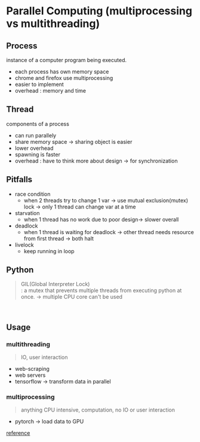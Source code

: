 # Parallel Computing (multiprocessing vs multithreading)

## Process
instance of a computer program being executed.
- each process has own memory space
- chrome and firefox use multiprocessing
- easier to implement
- overhead : memory and time

## Thread
components of a process
- can run parallely
- share memory space -> sharing object is easier
- lower overhead
- spawning is faster
- overhead : have to think more about design -> for synchronization

## Pitfalls
- race condition
  - when 2 threads try to change 1 var -> use mutual exclusion(mutex) lock -> only 1 thread can change var at a time
- starvation
  - when 1 thread has no work due to poor design-> slower overall
- deadlock
  - when 1 thread is waiting for deadlock -> other thread needs resource from first thread -> both halt
- livelock
  - keep running in loop

## Python
> GIL(Global Interpreter Lock) <br>
: a mutex that prevents multiple threads from executing python at once.
-> multiple CPU core can't be used

<br>

## Usage
### multithreading
> IO, user interaction
- web-scraping
- web servers
- tensorflow -> transform data in parallel

### multiprocessing
> anything CPU intensive, computation, no IO or user interaction
- pytorch -> load data to GPU

[reference](https://blog.floydhub.com/multiprocessing-vs-threading-in-python-what-every-data-scientist-needs-to-know/)